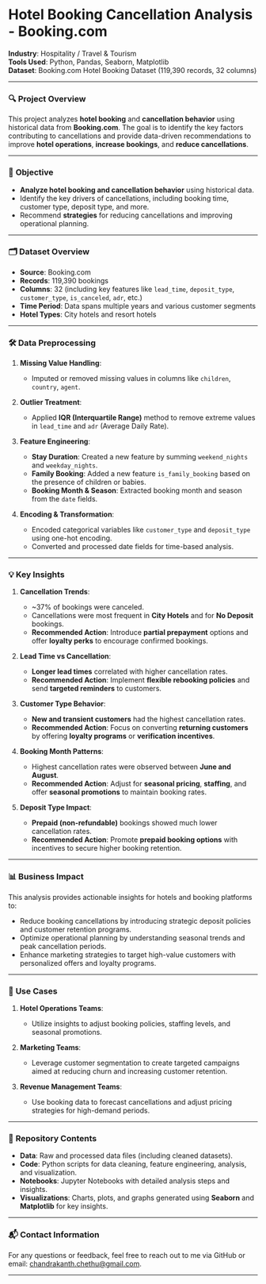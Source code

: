 # **Hotel Booking Cancellation Analysis - Booking.com**

**Industry**: Hospitality / Travel & Tourism  
**Tools Used**: Python, Pandas, Seaborn, Matplotlib  
**Dataset**: Booking.com Hotel Booking Dataset (119,390 records, 32 columns)

---

### 🔍 **Project Overview**

This project analyzes **hotel booking** and **cancellation behavior** using historical data from **Booking.com**. The goal is to identify the key factors contributing to cancellations and provide data-driven recommendations to improve **hotel operations**, **increase bookings**, and **reduce cancellations**.

---

### 🎯 **Objective**

- **Analyze hotel booking and cancellation behavior** using historical data.
- Identify the key drivers of cancellations, including booking time, customer type, deposit type, and more.
- Recommend **strategies** for reducing cancellations and improving operational planning.

---

### 🗂 **Dataset Overview**

- **Source**: Booking.com
- **Records**: 119,390 bookings
- **Columns**: 32 (including key features like `lead_time`, `deposit_type`, `customer_type`, `is_canceled`, `adr`, etc.)
- **Time Period**: Data spans multiple years and various customer segments
- **Hotel Types**: City hotels and resort hotels

---

### 🛠 **Data Preprocessing**

1. **Missing Value Handling**:
   - Imputed or removed missing values in columns like `children`, `country`, `agent`.

2. **Outlier Treatment**:
   - Applied **IQR (Interquartile Range)** method to remove extreme values in `lead_time` and `adr` (Average Daily Rate).

3. **Feature Engineering**:
   - **Stay Duration**: Created a new feature by summing `weekend_nights` and `weekday_nights`.
   - **Family Booking**: Added a new feature `is_family_booking` based on the presence of children or babies.
   - **Booking Month & Season**: Extracted booking month and season from the `date` fields.

4. **Encoding & Transformation**:
   - Encoded categorical variables like `customer_type` and `deposit_type` using one-hot encoding.
   - Converted and processed date fields for time-based analysis.

---

### 💡 **Key Insights**

1. **Cancellation Trends**:
   - ~37% of bookings were canceled.
   - Cancellations were most frequent in **City Hotels** and for **No Deposit** bookings.
   - **Recommended Action**: Introduce **partial prepayment** options and offer **loyalty perks** to encourage confirmed bookings.

2. **Lead Time vs Cancellation**:
   - **Longer lead times** correlated with higher cancellation rates.
   - **Recommended Action**: Implement **flexible rebooking policies** and send **targeted reminders** to customers.

3. **Customer Type Behavior**:
   - **New and transient customers** had the highest cancellation rates.
   - **Recommended Action**: Focus on converting **returning customers** by offering **loyalty programs** or **verification incentives**.

4. **Booking Month Patterns**:
   - Highest cancellation rates were observed between **June and August**.
   - **Recommended Action**: Adjust for **seasonal pricing**, **staffing**, and offer **seasonal promotions** to maintain booking rates.

5. **Deposit Type Impact**:
   - **Prepaid (non-refundable)** bookings showed much lower cancellation rates.
   - **Recommended Action**: Promote **prepaid booking options** with incentives to secure higher booking retention.

---

### 📊 **Business Impact**

This analysis provides actionable insights for hotels and booking platforms to:
- Reduce booking cancellations by introducing strategic deposit policies and customer retention programs.
- Optimize operational planning by understanding seasonal trends and peak cancellation periods.
- Enhance marketing strategies to target high-value customers with personalized offers and loyalty programs.

---

### 🧠 **Use Cases**

1. **Hotel Operations Teams**:
   - Utilize insights to adjust booking policies, staffing levels, and seasonal promotions.
   
2. **Marketing Teams**:
   - Leverage customer segmentation to create targeted campaigns aimed at reducing churn and increasing customer retention.

3. **Revenue Management Teams**:
   - Use booking data to forecast cancellations and adjust pricing strategies for high-demand periods.

---

### 📂 **Repository Contents**

- **Data**: Raw and processed data files (including cleaned datasets).
- **Code**: Python scripts for data cleaning, feature engineering, analysis, and visualization.
- **Notebooks**: Jupyter Notebooks with detailed analysis steps and insights.
- **Visualizations**: Charts, plots, and graphs generated using **Seaborn** and **Matplotlib** for key insights.

---

### 📬 **Contact Information**

For any questions or feedback, feel free to reach out to me via GitHub or email: [chandrakanth.chethu@gmail.com](mailto:chandrakanth.chethu@gmail.com).

---
